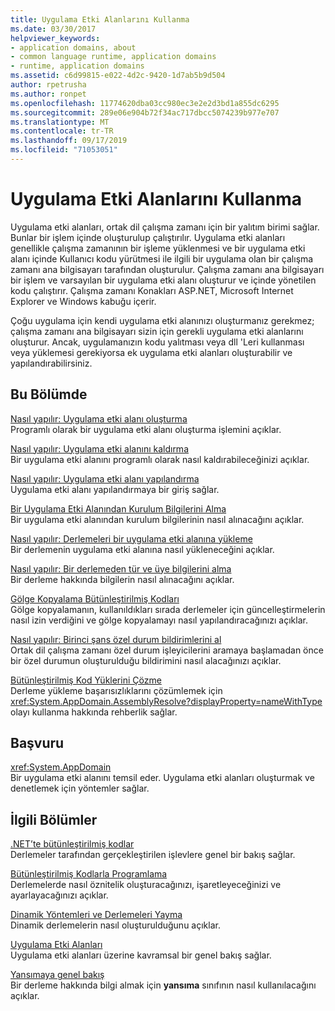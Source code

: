 ```yaml
---
title: Uygulama Etki Alanlarını Kullanma
ms.date: 03/30/2017
helpviewer_keywords:
- application domains, about
- common language runtime, application domains
- runtime, application domains
ms.assetid: c6d99815-e022-4d2c-9420-1d7ab5b9d504
author: rpetrusha
ms.author: ronpet
ms.openlocfilehash: 11774620dba03cc980ec3e2e2d3bd1a855dc6295
ms.sourcegitcommit: 289e06e904b72f34ac717dbcc5074239b977e707
ms.translationtype: MT
ms.contentlocale: tr-TR
ms.lasthandoff: 09/17/2019
ms.locfileid: "71053051"
---
```

# <a name="using-application-domains"></a>Uygulama Etki Alanlarını Kullanma

Uygulama etki alanları, ortak dil çalışma zamanı için bir yalıtım birimi sağlar. Bunlar bir işlem içinde oluşturulup çalıştırılır. Uygulama etki alanları genellikle çalışma zamanının bir işleme yüklenmesi ve bir uygulama etki alanı içinde Kullanıcı kodu yürütmesi ile ilgili bir uygulama olan bir çalışma zamanı ana bilgisayarı tarafından oluşturulur. Çalışma zamanı ana bilgisayarı bir işlem ve varsayılan bir uygulama etki alanı oluşturur ve içinde yönetilen kodu çalıştırır. Çalışma zamanı Konakları ASP.NET, Microsoft Internet Explorer ve Windows kabuğu içerir.  
  
Çoğu uygulama için kendi uygulama etki alanınızı oluşturmanız gerekmez; çalışma zamanı ana bilgisayarı sizin için gerekli uygulama etki alanlarını oluşturur. Ancak, uygulamanızın kodu yalıtması veya dll 'Leri kullanması veya yüklemesi gerekiyorsa ek uygulama etki alanları oluşturabilir ve yapılandırabilirsiniz.  
  
## <a name="in-this-section"></a>Bu Bölümde  

[Nasıl yapılır: Uygulama etki alanı oluşturma](how-to-create-an-application-domain.md)  
Programlı olarak bir uygulama etki alanı oluşturma işlemini açıklar.  
  
[Nasıl yapılır: Uygulama etki alanını kaldırma](how-to-unload-an-application-domain.md)  
Bir uygulama etki alanını programlı olarak nasıl kaldırabileceğinizi açıklar.  
  
[Nasıl yapılır: Uygulama etki alanı yapılandırma](how-to-configure-an-application-domain.md)  
Uygulama etki alanı yapılandırmaya bir giriş sağlar.  
  
[Bir Uygulama Etki Alanından Kurulum Bilgilerini Alma](retrieve-setup-information.md)  
Bir uygulama etki alanından kurulum bilgilerinin nasıl alınacağını açıklar.  
  
[Nasıl yapılır: Derlemeleri bir uygulama etki alanına yükleme](how-to-load-assemblies-into-an-application-domain.md)  
Bir derlemenin uygulama etki alanına nasıl yükleneceğini açıklar.  
  
[Nasıl yapılır: Bir derlemeden tür ve üye bilgilerini alma](../reflection-and-codedom/get-type-member-information.md)  
Bir derleme hakkında bilgilerin nasıl alınacağını açıklar.  
  
[Gölge Kopyalama Bütünleştirilmiş Kodları](shadow-copy-assemblies.md)  
Gölge kopyalamanın, kullanıldıkları sırada derlemeler için güncelleştirmelerin nasıl izin verdiğini ve gölge kopyalamayı nasıl yapılandıracağınızı açıklar.  
  
[Nasıl yapılır: Birinci şans özel durum bildirimlerini al](how-to-receive-first-chance-exception-notifications.md)  
Ortak dil çalışma zamanı özel durum işleyicilerini aramaya başlamadan önce bir özel durumun oluşturulduğu bildirimini nasıl alacağınızı açıklar.  
  
[Bütünleştirilmiş Kod Yüklerini Çözme](../../standard/assembly/resolve-loads.md)  
Derleme yükleme başarısızlıklarını çözümlemek için <xref:System.AppDomain.AssemblyResolve?displayProperty=nameWithType> olayı kullanma hakkında rehberlik sağlar.  
  
## <a name="reference"></a>Başvuru  

<xref:System.AppDomain>  
Bir uygulama etki alanını temsil eder. Uygulama etki alanları oluşturmak ve denetlemek için yöntemler sağlar.  
  
## <a name="related-sections"></a>İlgili Bölümler  
[.NET’te bütünleştirilmiş kodlar](../../standard/assembly/index.md)  
Derlemeler tarafından gerçekleştirilen işlevlere genel bir bakış sağlar.  
  
[Bütünleştirilmiş Kodlarla Programlama](../../standard/assembly/program.md)  
Derlemelerde nasıl öznitelik oluşturacağınızı, işaretleyeceğinizi ve ayarlayacağınızı açıklar.  
  
[Dinamik Yöntemleri ve Derlemeleri Yayma](../reflection-and-codedom/emitting-dynamic-methods-and-assemblies.md)  
Dinamik derlemelerin nasıl oluşturulduğunu açıklar.  
  
[Uygulama Etki Alanları](application-domains.md)  
Uygulama etki alanları üzerine kavramsal bir genel bakış sağlar.  
  
[Yansımaya genel bakış](../reflection-and-codedom/reflection.md)  
Bir derleme hakkında bilgi almak için **yansıma** sınıfının nasıl kullanılacağını açıklar.
